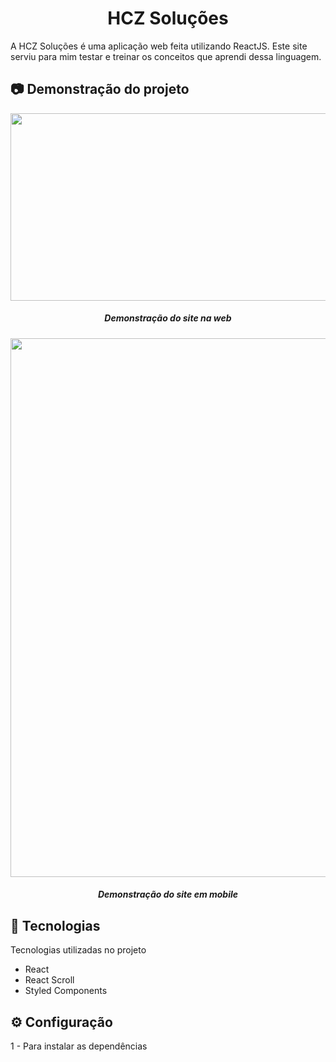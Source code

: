 <h1 align="center"> HCZ Soluções </h1>

<p > A HCZ Soluções é uma aplicação web feita utilizando ReactJS. Este site serviu para mim testar e treinar os conceitos que aprendi dessa linguagem. </p>

## 📷 Demonstração do projeto

<p align="center">
  <img width="575" height="300" src="https://user-images.githubusercontent.com/70667966/114034980-12346d80-9855-11eb-95ef-0e2995373311.gif">
</p>
<h5 align="center"> Demonstração do site na web </h5>


<p align="center">
  <img width="519" height="862" src="https://user-images.githubusercontent.com/70667966/113918603-05623c00-97b9-11eb-9546-a7807d291ce6.gif">
</p>

<h5 align="center"> Demonstração do site em mobile </h5>

## 🚀 Tecnologias
<p> Tecnologias utilizadas no projeto </p>
<ul>
  <li>React</li>
  <li>React Scroll</li>
  <li>Styled Components</li>
</ul>

## ⚙️ Configuração
<p> 1 - Para instalar as dependências </p>
